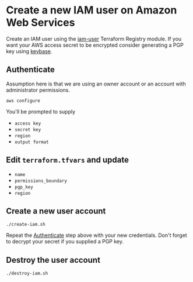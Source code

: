 # Create a new IAM user on Amazon Web Services

Create an IAM user using the [iam-user](https://registry.terraform.io/modules/terraform-aws-modules/iam/aws/2.10.0/submodules/iam-user) Terraform Registry module.  If you want your AWS access secret to be encrypted consider generating a PGP key using [keybase](https://dev.to/shermisaurus/tooling-saturdays-1-setting-and-using-gpg-public-encryption-keys-with-keybase-io-1onj).

## Authenticate

Assumption here is that we are using an owner account or an account with administrator permissions.

```
aws configure
```

You'll be prompted to supply

* `access key`
* `secret key`
* `region`
* `output format`


## Edit `terraform.tfvars` and update

* `name`
* `permissions_boundary`
* `pgp_key`
* `region`


## Create a new user account

```
./create-iam.sh
```

Repeat the [Authenticate](#authenticate) step above with your new credentials. Don't forget to decrypt your secret if you supplied a PGP key.

## Destroy the user account

```
./destroy-iam.sh
```
